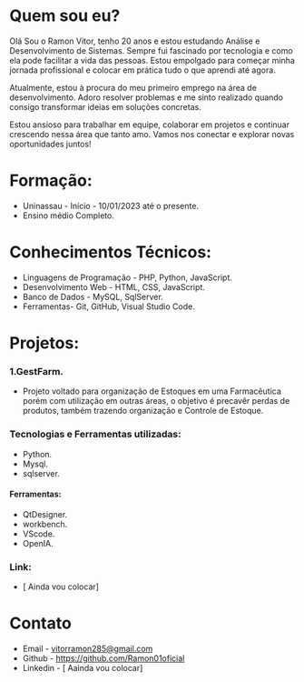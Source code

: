
# Quem sou eu?

Olá Sou o Ramon Vitor, tenho 20 anos e estou estudando Análise e Desenvolvimento de Sistemas. Sempre fui fascinado por tecnologia e como ela pode facilitar a vida das pessoas. Estou empolgado para começar minha jornada profissional e colocar em prática tudo o que aprendi até agora.

Atualmente, estou à procura do meu primeiro emprego na área de desenvolvimento. Adoro resolver problemas e me sinto realizado quando consigo transformar ideias em soluções concretas.

Estou ansioso para trabalhar em equipe, colaborar em projetos e continuar crescendo nessa área que tanto amo. Vamos nos conectar e explorar novas oportunidades juntos!


# Formação:
- Uninassau - Início - 10/01/2023 até o presente.
- Ensino médio Completo.





# Conhecimentos Técnicos:
- Linguagens de Programação - PHP, Python, JavaScript.
- Desenvolvimento Web - HTML, CSS, JavaScript.
- Banco de Dados - MySQL, SqlServer.
- Ferramentas- Git, GitHub, Visual Studio Code.




# Projetos:
### 1.GestFarm.
- Projeto voltado para organização de Estoques em uma Farmacêutica porém com utilização em outras áreas, o objetivo é precavêr perdas de produtos, também trazendo organização e Controle de Estoque.
### Tecnologias e Ferramentas utilizadas:
- Python.
- Mysql.
- sqlserver.
#### Ferramentas:
- QtDesigner.
- workbench.
- VScode.
- OpenIA.
### Link:
- [ Ainda vou colocar]



# Contato
- Email - vitorramon285@gmail.com
- Github - https://github.com/Ramon01oficial
- Linkedin -  [ Aainda vou colocar]
